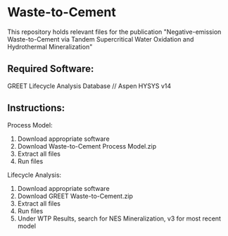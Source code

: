# Waste-to-Cement

This repository holds relevant files for the publication "Negative-emission Waste-to-Cement via Tandem Supercritical Water Oxidation and Hydrothermal Mineralization"

Required Software:
-  
GREET Lifecycle Analysis Database // Aspen HYSYS v14

Instructions:
- 
Process Model:
1. Download appropriate software
2. Download Waste-to-Cement Process Model.zip
3. Extract all files
4. Run files

Lifecycle Analysis:
1. Download appropriate software
2. Download GREET Waste-to-Cement.zip
3. Extract all files
4. Run files
5. Under WTP Results, search for NES Mineralization, v3 for most recent model
